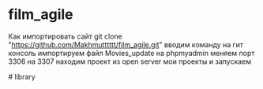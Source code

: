 # film_agile
Как импортировать сайт
git clone "https://github.com/Makhmutttttt/film_agile.git"   вводим команду на гит консоль 
импортируем файл Movies_update на phpmyadmin
меняем  порт 3306 на 3307
находим проект из open server мои проекты
и запускаем

#   l i b r a r y  
 